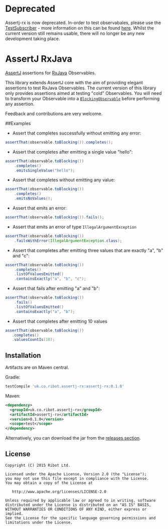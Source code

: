 Deprecated
===========

Assertj-rx is now deprecated. In-order to test observabales, please use the [TestSubscriber](http://reactivex.io/RxJava/javadoc/rx/observers/TestSubscriber.html#TestSubscriber%28rx.Subscriber%29) - more information on this can be found [here](https://labs.ribot.co.uk/unit-testing-rxjava-6e9540d4a329#.tjmv351u0). Whilst the current version still remains usable, there will no longer be any new development taking place.

# AssertJ RxJava
[AssertJ](http://joel-costigliola.github.io/assertj/) assertions for [RxJava](https://github.com/ReactiveX/RxJava) Observables.

This library extends AssertJ core with the aim of providing elegant assertions to test RxJava Observables. The current version of this library only provides assertions aimed at testing "cold" Observables. You will need to transform your Observable into a [`BlockingObservable`](http://reactivex.io/RxJava/javadoc/rx/observables/BlockingObservable.html) before performing any assertion. 

Feedback and contributions are very welcome. 

##Examples

* Assert that completes successfully without emitting any error:
```java
assertThat(observable.toBlocking()).completes();
```
* Assert that completes after emitting a single value "hello":
```java
assertThat(observable.toBlocking())
    .completes()
    .emitsSingleValue("hello");
```
* Assert that completes without emitting any value:
```java
assertThat(observable.toBlocking())
    .completes()
    .emitsNoValues();
```
* Assert that emits an error:
```java
assertThat(observable.toBlocking()).fails();
```
* Assert that emits an error of type `IllegalArgumentException`
```java
assertThat(observable.toBlocking())
    .failsWithError(IllegalArgumentException.class);
```
* Assert that completes after emitting three values that are exactly "a", "b" and "c":
```java
assertThat(observable.toBlocking())
    .completes()
    .listOfValuesEmitted()
    .containsExactly("a", "b", "c");
```
* Assert that fails after emitting "a" and "b":
```java
assertThat(observable.toBlocking())
    .fails()
    .listOfValuesEmitted()
    .containsExactly("a", "b");
```
* Assert that completes after emitting 10 values
```java
assertThat(observable.toBlocking())
   .completes()
   .valuesCountIs(10);
```
## Installation

Artifacts are on Maven central. 

Gradle:
```groovy
testCompile 'uk.co.ribot.assertj-rx:assertj-rx:0.1.0'
```
Maven:
```xml
<dependency>
  <groupId>uk.co.ribot.assertj-rx</groupId>
  <artifactId>assertj-rx</artifactId>
  <version>0.1.0</version>
  <scope>test</scope>
</dependency>
```
Alternatively, you can download the jar from the [releases section](https://github.com/ribot/assertj-rx/releases).
## License 
```
Copyright (C) 2015 Ribot Ltd.

Licensed under the Apache License, Version 2.0 (the "License");
you may not use this file except in compliance with the License.
You may obtain a copy of the License at

   http://www.apache.org/licenses/LICENSE-2.0

Unless required by applicable law or agreed to in writing, software
distributed under the License is distributed on an "AS IS" BASIS,
WITHOUT WARRANTIES OR CONDITIONS OF ANY KIND, either express or implied.
See the License for the specific language governing permissions and
limitations under the License.
```
